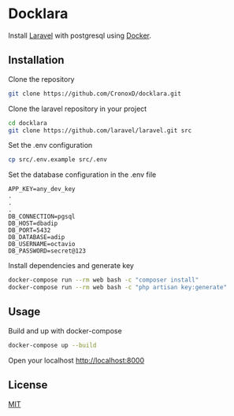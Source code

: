 # Docklara

Install [Laravel](https://laravel.com/) with postgresql using [Docker](https://docker.com).


## Installation

Clone the repository

```bash
git clone https://github.com/CronoxD/docklara.git
```

Clone the laravel repository in your project
```bash
cd docklara
git clone https://github.com/laravel/laravel.git src
```

Set the .env configuration
```bash
cp src/.env.example src/.env
```
Set the database configuration in the .env file
```env
APP_KEY=any_dev_key
.
.
.
DB_CONNECTION=pgsql
DB_HOST=dbadip
DB_PORT=5432
DB_DATABASE=adip
DB_USERNAME=octavio
DB_PASSWORD=secret@123
```

Install dependencies and generate key
```bash
docker-compose run --rm web bash -c "composer install"
docker-compose run --rm web bash -c "php artisan key:generate"
```

## Usage


Build and up with docker-compose
```bash
docker-compose up --build
```

Open your localhost [http://localhost:8000](http://localhost:8000)

## License
[MIT](https://choosealicense.com/licenses/mit/)
